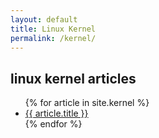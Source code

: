 ```yaml
---
layout: default
title: Linux Kernel 
permalink: /kernel/
---
```


## linux kernel  articles 
<ul>
{% for article in site.kernel %}
  <li>
    <a href="{{ article.url }}">{{ article.title }}</a>
  </li>
{% endfor %}
</ul>


